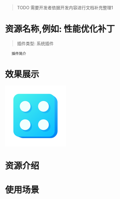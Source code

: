 
> TODO 需要开发者依据开发内容进行文档补充整理1


# 资源名称,例如: 性能优化补丁
> 插件类型: 系统插件
```text
   插件简介
```

# 效果展示
<img src="./src/core/resources/preview.png" width = "200" height = "200" alt="效果预览图" />

# 资源介绍
  
# 使用场景